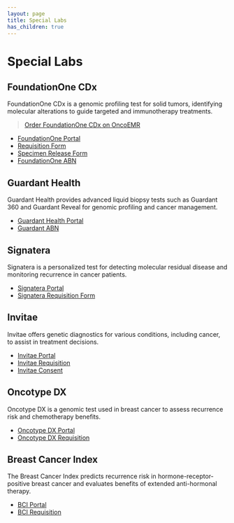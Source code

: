 ```yaml
---
layout: page
title: Special Labs
has_children: true
---
```

# Special Labs

## FoundationOne CDx
FoundationOne CDx is a genomic profiling test for solid tumors, identifying molecular alterations to guide targeted and immunotherapy treatments.
> [Order FoundationOne CDx on OncoEMR](/docs/guide/foundationone.html)
- [FoundationOne Portal](https://home.foundationmedicine.com/login)
- [Requisition Form](https://assets.ctfassets.net/w98cd481qyp0/6owgilIzUgyTujIVcRHTJs/13884484d7509d0561a9ad7bf20a483b/Universal_TRF_Interactive.pdf)
- [Specimen Release Form](https://assets.ctfassets.net/w98cd481qyp0/7JzKC8TNALu7FWAcxsziqb/374fbe590e03b2d5decab38d05777e27/Specimen_Release_Consent_Form.pdf)
- [FoundationOne ABN](https://assets.ctfassets.net/w98cd481qyp0/2sDK3JAu6WQrGirc2OnAcr/e9a477779c3e75525c2847a36e44c722/Medicare_ABN_INTERACTIVE_ABNEnglish_01312026_508_DIGITAL.pdf)

## Guardant Health
Guardant Health provides advanced liquid biopsy tests such as Guardant 360 and Guardant Reveal for genomic profiling and cancer management.
- [Guardant Health Portal](https://portal.guardanthealth.com/sign_in)
- [Guardant ABN](https://www.guardantcomplete.com/assets/pdf/FRM-000123_R7_Advance_Beneficiary%20Notice_of_Noncoverage.pdf)

## Signatera
Signatera is a personalized test for detecting molecular residual disease and monitoring recurrence in cancer patients.
- [Signatera Portal](https://oncology.natera.com/)
- [Signatera Requisition Form](/assets/docs/signatera_req.pdf)

## Invitae
Invitae offers genetic diagnostics for various conditions, including cancer, to assist in treatment decisions.
- [Invitae Portal](https://www.invitae.com/en/profile/signin)
- [Invitae Requisition](/assets/docs/invitae_req.pdf)
- [Invitae Consent](/assets/docs/invitae_consent.pdf)

## Oncotype DX
Oncotype DX is a genomic test used in breast cancer to assess recurrence risk and chemotherapy benefits.
- [Oncotype DX Portal](https://online.genomichealth.com/Login.aspx)
- [Oncotype DX Requisition](https://precisiononcology.exactsciences.com/-/media/Project/PrecisionOncology/PrecisionOncology/Files/Pdf/GHI003_ODXBRS_RequisitionForm.pdf?rev=1d4e3e90b80e4064a481935660f39ac6&hash=E780578F1AA4EF7E41F3DB2EB7F2DA90)

## Breast Cancer Index
The Breast Cancer Index predicts recurrence risk in hormone-receptor-positive breast cancer and evaluates benefits of extended anti-hormonal therapy.
- [BCI Portal](https://biotheranostics.my.site.com/s/login/)
- [BCI Requisition](https://www.breastcancerindex.com/test-form.pdf)
